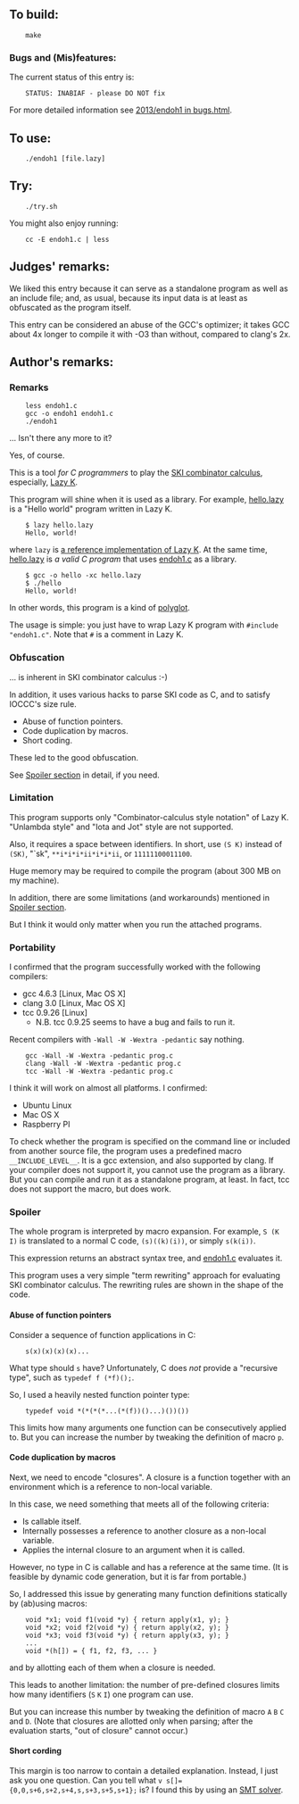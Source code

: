 ## To build:

``` <!---sh-->
    make
```


### Bugs and (Mis)features:

The current status of this entry is:

```
    STATUS: INABIAF - please DO NOT fix
```

For more detailed information see [2013/endoh1 in bugs.html](../../bugs.html#2013_endoh1).


## To use:

``` <!---sh-->
    ./endoh1 [file.lazy]
```


## Try:

``` <!---sh-->
    ./try.sh
```

You might also enjoy running:

``` <!---sh-->
    cc -E endoh1.c | less
```


## Judges' remarks:

We liked this entry because it can serve as a standalone program as well as an
include file; and, as usual, because its input data is at least as obfuscated as
the program itself.

This entry can be considered an abuse of the GCC's optimizer; it takes GCC about
4x longer to compile it with -O3 than without, compared to clang's 2x.


## Author's remarks:

### Remarks

``` <!---sh-->
    less endoh1.c
    gcc -o endoh1 endoh1.c
    ./endoh1
```

... Isn't there any more to it?

Yes, of course.

This is a tool *for C programmers* to play the [SKI combinator calculus][1],
especially, [Lazy K][2].

This program will shine when it is used as a library.  For example,
[hello.lazy](%%REPO_URL%%/2013/endoh1/hello.lazy) is a "Hello world" program written in Lazy K.

``` <!---sh-->
    $ lazy hello.lazy
    Hello, world!
```

where `lazy` is [a reference implementation of Lazy K][3].  At the same time,
[hello.lazy](%%REPO_URL%%/2013/endoh1/hello.lazy) is *a valid C program* that uses [endoh1.c](%%REPO_URL%%/2013/endoh1/endoh1.c)
as a library.

``` <!---sh-->
    $ gcc -o hello -xc hello.lazy
    $ ./hello
    Hello, world!
```

In other words, this program is a kind of [polyglot][4].

The usage is simple: you just have to wrap Lazy K program with `#include
"endoh1.c"`.  Note that `#` is a comment in Lazy K.


[1]: http://en.wikipedia.org/wiki/SKI_combinator_calculus
[2]: https://tromp.github.io/cl/lazy-k.html
[3]: https://github.com/irori/lazyk
[4]: http://en.wikipedia.org/wiki/Polyglot_%28computing%29


### Obfuscation

... is inherent in SKI combinator calculus :-)

In addition, it uses various hacks to parse SKI code as C,
and to satisfy IOCCC's size rule.

* Abuse of function pointers.
* Code duplication by macros.
* Short coding.

These led to the good obfuscation.

See [Spoiler section](#spoiler) in detail, if you need.


### Limitation

This program supports only "Combinator-calculus style notation" of Lazy K.
"Unlambda style" and "Iota and Jot" style are not supported.

Also, it requires a space between identifiers.  In short, use `(S K)` instead of
`(SK)`, "\`sk", `**i*i*i*ii*i*i*ii`, or `11111100011100`.

Huge memory may be required to compile the program (about 300 MB on my machine).

In addition, there are some limitations (and workarounds) mentioned in [Spoiler
section](#spoiler).

But I think it would only matter when you run the attached programs.


### Portability

I confirmed that the program successfully worked with the following compilers:

* gcc 4.6.3 [Linux, Mac OS X]
* clang 3.0 [Linux, Mac OS X]
* tcc 0.9.26 [Linux]
    - N.B. tcc 0.9.25 seems to have a bug and fails to run it.

Recent compilers with `-Wall -W -Wextra -pedantic` say nothing.

``` <!---sh-->
    gcc -Wall -W -Wextra -pedantic prog.c
    clang -Wall -W -Wextra -pedantic prog.c
    tcc -Wall -W -Wextra -pedantic prog.c
```

I think it will work on almost all platforms.  I confirmed:

  * Ubuntu Linux
  * Mac OS X
  * Raspberry PI

To check whether the program is specified on the command line or included from
another source file, the program uses a predefined macro `__INCLUDE_LEVEL__`.
It is a gcc extension, and also supported by clang.  If your compiler does not
support it, you cannot use the program as a library.  But you can compile and
run it as a standalone program, at least.  In fact, tcc does not support the
macro, but does work.


### Spoiler

The whole program is interpreted by macro expansion.
For example, `S (K I)` is translated to a normal C code, `(s)((k)(i))`, or
simply `s(k(i))`.

This expression returns an abstract syntax tree, and [endoh1.c](%%REPO_URL%%/2013/endoh1/endoh1.c)
evaluates it.

This program uses a very simple "term rewriting" approach for evaluating SKI
combinator calculus.  The rewriting rules are shown in the shape of the code.


#### Abuse of function pointers

Consider a sequence of function applications in C:

``` <!---c-->
    s(x)(x)(x)(x)...
```

What type should `s` have?  Unfortunately, C does *not* provide a "recursive
type", such as `typedef f (*f)();`.

So, I used a heavily nested function pointer type:

``` <!---c-->
    typedef void *(*(*(*...(*(f))()...)())())
```

This limits how many arguments one function can be consecutively applied to.
But you can increase the number by tweaking the definition of macro `p`.


#### Code duplication by macros

Next, we need to encode "closures".  A closure is a function together with an
environment which is a reference to non-local variable.

In this case, we need something that meets all of the following criteria:

* Is callable itself.
* Internally possesses a reference to another closure as a non-local variable.
* Applies the internal closure to an argument when it is called.

However, no type in C is callable and has a reference at the same time.
(It is feasible by dynamic code generation, but it is far from portable.)

So, I addressed this issue by generating many function definitions
statically by (ab)using macros:

``` <!---c-->
    void *x1; void f1(void *y) { return apply(x1, y); }
    void *x2; void f2(void *y) { return apply(x2, y); }
    void *x3; void f3(void *y) { return apply(x3, y); }
    ...
    void *(h[]) = { f1, f2, f3, ... }
```

and by allotting each of them when a closure is needed.

This leads to another limitation: the number of pre-defined closures limits how
many identifiers (`S` `K` `I`) one program can use.

But you can increase this number by tweaking the definition of macro `A` `B` `C`
and `D`.  (Note that closures are allotted only when parsing; after the
evaluation starts, "out of closure" cannot occur.)


#### Short cording

This margin is too narrow to contain a detailed explanation.  Instead, I just
ask you one question.  Can you tell what `v
s[]={0,0,s+6,s+2,s+4,s,s+3,s+5,s+1};` is?  I found this by using an [SMT
solver](https://en.wikipedia.org/wiki/Satisfiability_modulo_theories).


<!--

    Copyright © 1984-2024 by Landon Curt Noll. All Rights Reserved.

    You are free to share and adapt this file under the terms of this license:

        Creative Commons Attribution-ShareAlike 4.0 International (CC BY-SA 4.0)

    For more information, see:

        https://creativecommons.org/licenses/by-sa/4.0/

-->
